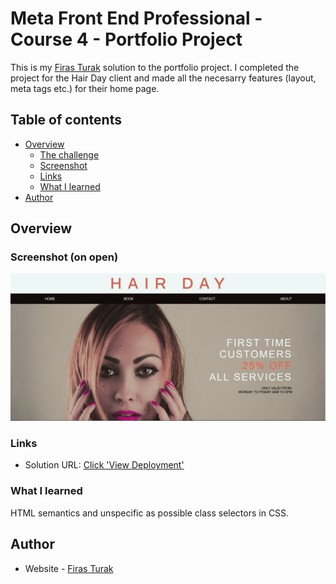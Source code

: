 # Meta Front End Professional - Course 4 - Portfolio Project

This is my [Firas Turak](https://www.linkedin.com/in/firasturak/) solution to the portfolio project. I completed the project for the Hair Day client and made all the necesarry features (layout, meta tags etc.) for their home page.

## Table of contents

- [Overview](#overview)
  - [The challenge](#the-challenge)
  - [Screenshot](#screenshot)
  - [Links](#links)
  - [What I learned](#what-i-learned)
- [Author](#author)


## Overview

### Screenshot (on open)

![Solution](./img/load-image.JPG)

### Links

- Solution URL: [Click 'View Deployment'](link)

### What I learned
 HTML semantics and unspecific as possible class selectors in CSS.

## Author

- Website - [Firas Turak](https://www.linkedin.com/in/firasturak/)
